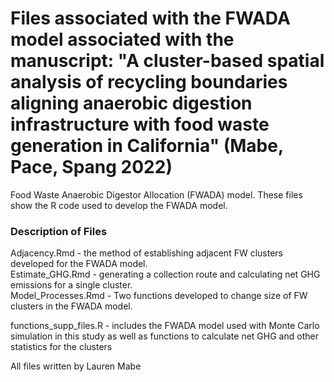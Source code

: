 # Files associated with the FWADA model associated with the manuscript: "A cluster-based spatial analysis of recycling boundaries aligning anaerobic digestion infrastructure with food waste generation in California" (Mabe, Pace, Spang 2022)

Food Waste Anaerobic Digestor Allocation (FWADA) model. These files show the R code used to develop the FWADA model.

### Description of Files

Adjacency.Rmd - the method of establishing adjacent FW clusters developed for the FWADA model.  
Estimate_GHG.Rmd - generating a collection route and calculating net GHG emissions for a single cluster.  
Model_Processes.Rmd - Two functions developed to change size of FW clusters in the FWADA model.

functions_supp_files.R - includes the FWADA model used with Monte Carlo simulation in this study as well as functions to calculate net GHG and other statistics for the clusters

All files written by Lauren Mabe
